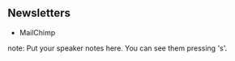 ##  Newsletters

* MailChimp

note:
    Put your speaker notes here.
    You can see them pressing 's'.
